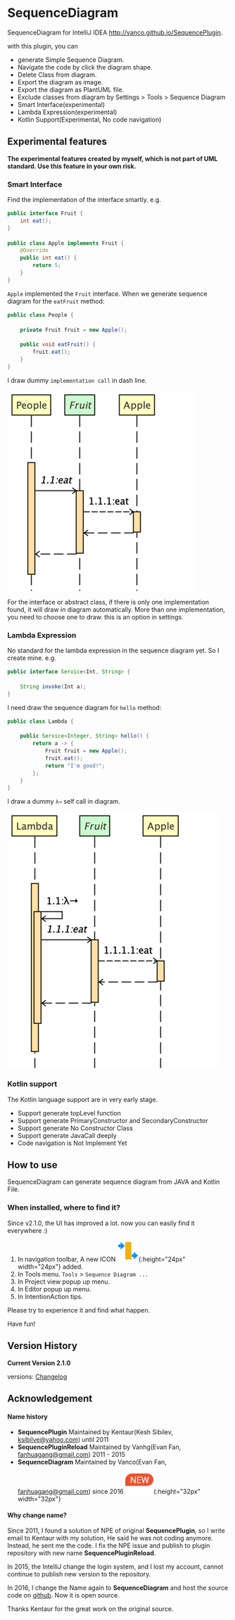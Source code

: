 # SequenceDiagram
<!-- Plugin description -->
SequenceDiagram for IntelliJ IDEA
http://vanco.github.io/SequencePlugin.

with this plugin, you can
+ generate Simple Sequence Diagram.
+ Navigate the code by click the diagram shape.
+ Delete Class from diagram.
+ Export the diagram as image.
+ Export the diagram as PlantUML file.
+ Exclude classes from diagram by Settings > Tools > Sequence Diagram
+ Smart Interface(experimental)
+ Lambda Expression(experimental)
+ Kotlin Support(Experimental, No code navigation)
<!-- Plugin description end -->

## Experimental features
**The experimental features created by myself, which is not part of UML standard. Use this feature in your own risk.**

### Smart Interface
Find the implementation of the interface smartly.  e.g.
```java
public interface Fruit {
    int eat();
}

public class Apple implements Fruit {
    @Override
    public int eat() {
        return 5;
    }
}
```
`Apple` implemented the `Fruit` interface. When we generate sequence diagram for the `eatFruit` method:
```java
public class People {
    
    private Fruit fruit = new Apple();

    public void eatFruit() {
        fruit.eat();
    }
}
```
I draw dummy `implementation call` in dash line.

![Smart Interface](imges/smart_interface.png)

For the interface or abstract class, if there is only one implementation found, it will draw in diagram automatically. 
More than one implementation, you need to choose one to draw. this is an option in settings.

### Lambda Expression
No standard for the lambda expression in the sequence diagram yet. So I create mine. e.g.
```java
public interface Service<Int, String> {

    String invoke(Int a);
}
```
 I need draw the sequence diagram for `hello` method:
```java
public class Lambda {

    public Service<Integer, String> hello() {
        return a -> {
            Fruit fruit = new Apple();
            fruit.eat();
            return "I'm good!";
        };
    }
}
```
I draw a dummy `λ→` self call in diagram.

![Lambda Expression](imges/lambda_expr.png)

### Kotlin support
The Kotlin language support are in very early stage. 
  - Support generate topLevel function
  - Support generate PrimaryConstructor and SecondaryConstructor
  - Support generate No Constructor Class
  - Support generate JavaCall deeply
  - Code navigation is Not Implement Yet

## How to use
SequenceDiagram can generate sequence diagram from JAVA and Kotlin File. 
### When installed, where to find it?
Since v2.1.0, the UI has improved a lot. now you can easily find it everywhere :)
1. In navigation toolbar, A new ICON ![Sequence Diagram ...](imges/sequence.svg){:height="24px" width="24px"} added.
2. In Tools menu. `Tools` > `Sequence Diagram ...`
3. In Project view popup up menu.
4. In Editor popup up menu.
5. In IntentionAction tips.

Please try to experience it and find what happen. 

Have fun!

## Version History
**Current Version 2.1.0**

versions:
[Changelog](CHANGELOG.md)

## Acknowledgement

#### Name history
+ **SequencePlugin** Maintained by Kentaur(Kesh Sibilev, ksibilve@yahoo.com) until 2011
+ **SequencePluginReload** Maintained by Vanhg(Evan Fan, fanhuagang@gmail.com) 2011 - 2015
+ **SequenceDiagram** Maintained by Vanco(Evan Fan, fanhuagang@gmail.com) since 2016 
  ![new](imges/new.svg){:height="32px" width="32px"}

#### Why change name?
Since 2011, I found a solution of NPE of original **SequencePlugin**, so I write email to Kentaur with my solution,
He said he was not coding anymore. Instead, he sent me the code. I fix the NPE issue and publish to plugin
repository with new name **SequencePluginReload**.

In 2015, the IntelliJ change the login system, and I lost my account, cannot continue to publish new version to
the repository.

In 2016, I change the Name again to **SequenceDiagram** and host the source code on [github](https://github.com/Vanco/SequencePlugin).
Now it is open source.

Thanks Kentaur for the great work on the original source.